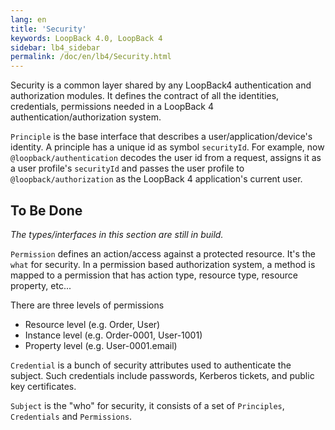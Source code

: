 ```yaml
---
lang: en
title: 'Security'
keywords: LoopBack 4.0, LoopBack 4
sidebar: lb4_sidebar
permalink: /doc/en/lb4/Security.html
---
```


Security is a common layer shared by any LoopBack4 authentication and
authorization modules. It defines the contract of all the identities,
credentials, permissions needed in a LoopBack 4 authentication/authorization
system.

`Principle` is the base interface that describes a user/application/device's
identity. A principle has a unique id as symbol `securityId`. For example, now
`@loopback/authentication` decodes the user id from a request, assigns it as a
user profile's `securityId` and passes the user profile to
`@loopback/authorization` as the LoopBack 4 application's current user.

## To Be Done

_The types/interfaces in this section are still in build._

`Permission` defines an action/access against a protected resource. It's the
`what` for security. In a permission based authorization system, a method is
mapped to a permission that has action type, resource type, resource property,
etc...

There are three levels of permissions

- Resource level (e.g. Order, User)
- Instance level (e.g. Order-0001, User-1001)
- Property level (e.g. User-0001.email)

`Credential` is a bunch of security attributes used to authenticate the subject.
Such credentials include passwords, Kerberos tickets, and public key
certificates.

`Subject` is the "who" for security, it consists of a set of `Principles`,
`Credentials` and `Permissions`.
